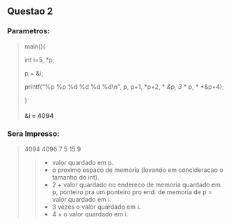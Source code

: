 ## Questao 2

### Parametros:
> main(){
> 
>int i=5, *p;
> 
>p = &i;
> 
>printf("%p %p %d %d %d %d\n", p, p+1, *p+2, * *&p, 3* * p, * *&p+4);
> 
>}
>
> #### &i = 4094


### Sera Impresso:

> 4094 4096 7 5 15 9
> 
>> - valor quardado em p.
>> - o proximo espaco de memoria (levando em concideracao o tamanho do int).
>> - 2 + valor quardado no endereco de memoria quardado em p, ponteiro pra um ponteiro pro end. de
>>   memoria de p = valor quardado em i.
>> - 3 vezes o valor quardado em i.
>> - 4 + o valor quardado em i.



